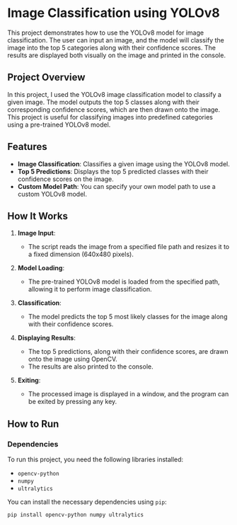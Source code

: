 # Image Classification using YOLOv8

This project demonstrates how to use the YOLOv8 model for image classification. The user can input an image, and the model will classify the image into the top 5 categories along with their confidence scores. The results are displayed both visually on the image and printed in the console.

## Project Overview

In this project, I used the YOLOv8 image classification model to classify a given image. The model outputs the top 5 classes along with their corresponding confidence scores, which are then drawn onto the image. This project is useful for classifying images into predefined categories using a pre-trained YOLOv8 model.

## Features

- **Image Classification**: Classifies a given image using the YOLOv8 model.
- **Top 5 Predictions**: Displays the top 5 predicted classes with their confidence scores on the image.
- **Custom Model Path**: You can specify your own model path to use a custom YOLOv8 model.

## How It Works

1. **Image Input**:
   - The script reads the image from a specified file path and resizes it to a fixed dimension (640x480 pixels).
   
2. **Model Loading**:
   - The pre-trained YOLOv8 model is loaded from the specified path, allowing it to perform image classification.

3. **Classification**:
   - The model predicts the top 5 most likely classes for the image along with their confidence scores.

4. **Displaying Results**:
   - The top 5 predictions, along with their confidence scores, are drawn onto the image using OpenCV.
   - The results are also printed to the console.

5. **Exiting**:
   - The processed image is displayed in a window, and the program can be exited by pressing any key.

## How to Run

### Dependencies

To run this project, you need the following libraries installed:
- `opencv-python`
- `numpy`
- `ultralytics`

You can install the necessary dependencies using `pip`:
```bash
pip install opencv-python numpy ultralytics
